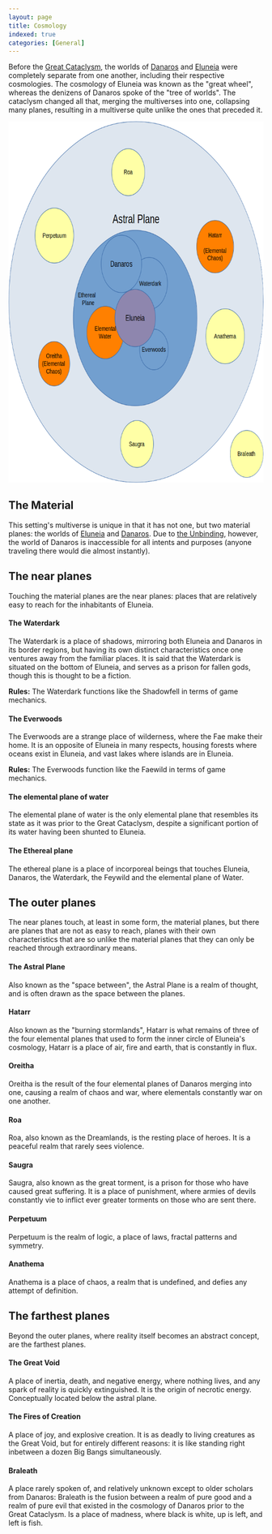 ```yaml
---
layout: page
title: Cosmology
indexed: true
categories: [General]
---
```


Before the [Great Cataclysm](/history/great-cataclysm), the worlds of [Danaros](/locations/danaros) and [Eluneia](/locations/eluneia) were completely separate from one another, including their respective cosmologies. The cosmology of Eluneia was known as the "great wheel", whereas the denizens of Danaros spoke of the "tree of worlds". The cataclysm changed all that, merging the multiverses into one, collapsing many planes, resulting in a multiverse quite unlike the ones that preceded it.

![Cosmology](/img/cosmology.png)

## The Material

This setting's multiverse is unique in that it has not one, but two material planes: the worlds of [Eluneia](/locations/eluneia) and [Danaros](/locations/danaros). Due to [the Unbinding](/history/the-unbinding), however, the world of Danaros is 
inaccessible for all intents and purposes (anyone traveling there would die almost instantly).

## The near planes

Touching the material planes are the near planes: places that are relatively easy to reach for the inhabitants of Eluneia.

#### The Waterdark

The Waterdark is a place of shadows, mirroring both Eluneia and Danaros in its border regions, but having its own distinct characteristics once one ventures away from the familiar places. It is said that the Waterdark is situated on the bottom of Eluneia, and serves as a prison for fallen gods, though this is thought to be a fiction.

**Rules:** The Waterdark functions like the Shadowfell in terms of game mechanics.

#### The Everwoods

The Everwoods are a strange place of wilderness, where the Fae make their home. It is an opposite of Eluneia in many respects, housing forests where oceans exist in Eluneia, and vast lakes where islands are in Eluneia.

**Rules:** The Everwoods function like the Faewild in terms of game mechanics.

#### The elemental plane of water

The elemental plane of water is the only elemental plane that resembles its state as it was prior to the Great Cataclysm, despite a significant portion of its water having been shunted to Eluneia.

#### The Ethereal plane

The ethereal plane is a place of incorporeal beings that touches Eluneia, Danaros, the Waterdark, the Feywild and the elemental plane of Water.

## The outer planes

The near planes touch, at least in some form, the material planes, but there are planes that are not as easy to reach, planes with their own characteristics that are so unlike the material planes that they can only be reached through extraordinary means.

#### The Astral Plane

Also known as the "space between", the Astral Plane is a realm of thought, and is often drawn as the space between the planes.

#### Hatarr

Also known as the "burning stormlands", Hatarr is what remains of three of the four elemental planes that used to form the inner circle of Eluneia's cosmology, Hatarr is a place of air, fire and earth, that is constantly in flux.

#### Oreitha

Oreitha is the result of the four elemental planes of Danaros merging into one, causing a realm of chaos and war, where elementals constantly war on one another.

#### Roa

Roa, also known as the Dreamlands, is the resting place of heroes. It is a peaceful realm that rarely sees violence.

#### Saugra

Saugra, also known as the great torment, is a prison for those who have caused great suffering. It is a place of punishment, where armies of devils constantly vie to inflict ever greater torments on those who are sent there.

#### Perpetuum

Perpetuum is the realm of logic, a place of laws, fractal patterns and symmetry.

#### Anathema

Anathema is a place of chaos, a realm that is undefined, and defies any attempt of definition.

## The farthest planes

Beyond the outer planes, where reality itself becomes an abstract concept, are the farthest planes.

#### The Great Void

A place of inertia, death, and negative energy, where nothing lives, and any spark of reality is quickly extinguished. It is the origin of necrotic energy. Conceptually located below the astral plane.

#### The Fires of Creation

A place of joy, and explosive creation. It is as deadly to living creatures as the Great Void, but for entirely different reasons: it is like standing right inbetween a dozen Big Bangs simultaneously.

#### Braleath

A place rarely spoken of, and relatively unknown except to older scholars from Danaros: Braleath is the fusion between a realm of pure good and a realm of pure evil that existed in the cosmology of Danaros prior to the Great Cataclysm. Is a place of madness, where black is white, up is left, and left is fish.